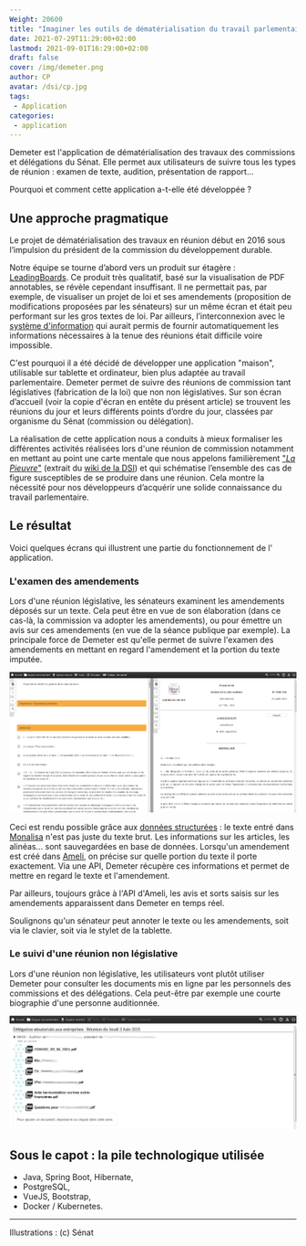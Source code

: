```yaml
---
Weight: 20600
title: "Imaginer les outils de dématérialisation du travail parlementaire"
date: 2021-07-29T11:29:00+02:00
lastmod: 2021-09-01T16:29:00+02:00
draft: false
cover: /img/demeter.png
author: CP
avatar: /dsi/cp.jpg
tags:
 - Application
categories:
 - application
---
```


Demeter est l'application de dématérialisation des travaux des commissions et
délégations du Sénat. Elle permet aux utilisateurs de suivre tous les types de
réunion : examen de texte, audition, présentation de rapport...

Pourquoi et comment cette application a-t-elle été développée ?
<!--more-->

## Une approche pragmatique

Le projet de dématérialisation des travaux en réunion début en 2016 sous
l’impulsion du président de la commission du développement durable.

Notre équipe se tourne d’abord vers un produit sur étagère :
[LeadingBoards](https://www.dilitrust.com/solution/dilitrust-governance-digitalisation-des-instances/).
Ce produit très qualitatif, basé sur la visualisation de PDF annotables, se
révèle cependant insuffisant. Il ne permettait pas, par exemple, de visualiser
un projet de loi et ses amendements (proposition de modifications proposées par
les sénateurs) sur un même écran et était peu performant sur les gros textes de
loi. Par ailleurs, l’interconnexion avec le
[système d'information](/posts/si/) qui aurait permis de fournir automatiquement les
informations nécessaires à la tenue des réunions était difficile voire
impossible.

C'est pourquoi il a été décidé de développer une application "maison",
utilisable sur tablette et ordinateur, bien plus adaptée au travail
parlementaire. Demeter permet de suivre des réunions de commission  tant
législatives (fabrication de la loi) que non non législatives. Sur son écran
d’accueil (voir la copie d'écran en entête du présent article) se trouvent les
réunions du jour et leurs différents points d’ordre du jour, classées par
organisme du Sénat (commission ou délégation).

La réalisation de cette application nous a conduits à mieux formaliser les
différentes activités réalisées lors d'une réunion de commission notamment en
mettant au point une carte mentale que nous appelons
familièrement 
["_La Pieuvre_"](/img/Carte-mentale-reunions-commission-AMELI.png) (extrait du
[wiki de la DSI](/posts/wikitn/)) et qui schématise l’ensemble des cas de figure
susceptibles de se produire dans une réunion. Cela montre la nécessité pour
nos développeurs d’acquérir une solide connaissance du travail parlementaire.

## Le résultat

Voici quelques écrans qui illustrent une partie du fonctionnement de l'
application.

### L'examen des amendements

Lors d'une réunion législative, les sénateurs examinent les amendements déposés
sur un texte. Cela peut être en vue de son élaboration (dans ce cas-là, la
commission va adopter les amendements), ou pour émettre un avis sur ces
amendements (en vue de la séance publique par exemple).
La principale force de Demeter est qu'elle permet de suivre l'examen des
amendements en mettant en regard l'amendement et la portion du texte imputée.

![Examen des amendements](/img/demeter-examen-amendements.png)

Ceci est rendu possible grâce aux [données structurées](/posts/structure/) : le
texte entré dans [Monalisa](/posts/monalisa/) n'est pas juste du texte brut. Les
informations sur les articles, les alinéas... sont sauvegardées en base de
données. Lorsqu'un amendement est créé dans [Ameli](/posts/ameli/), on précise sur
quelle portion du texte il porte exactement. Via une API, Demeter récupère
ces informations et permet de mettre en regard le texte et l'amendement.

Par ailleurs, toujours grâce à l'API d'Ameli, les avis et sorts saisis sur les
amendements apparaissent dans Demeter en temps réel.

Soulignons qu'un sénateur peut annoter le texte ou les amendements, 
soit via le clavier, soit via le stylet de la tablette.

### Le suivi d'une réunion non législative

Lors d'une réunion non législative, les utilisateurs vont plutôt utiliser
Demeter pour consulter les documents mis en ligne par les personnels des
commissions et des délégations. Cela peut-être par exemple une courte
biographie d'une personne auditionnée.

![Réunion non législative](/img/demeter-reunion-non-legislative.png)

## Sous le capot : la pile technologique utilisée

- Java, Spring Boot, Hibernate,
- PostgreSQL,
- VueJS, Bootstrap,
- Docker / Kubernetes.

---

Illustrations : (c) Sénat
